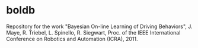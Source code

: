boldb
================================

Repository for the work "Bayesian On-line Learning of Driving Behaviors", J. Maye, R. Triebel, L. Spinello, R. Siegwart, Proc. of the IEEE International Conference on Robotics and Automation (ICRA), 2011.
